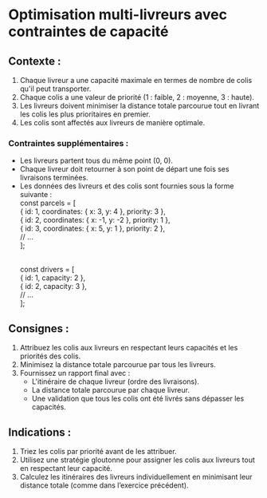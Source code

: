 <h1>Optimisation multi-livreurs avec contraintes de capacité</h1>
<h2>Contexte :</h2>
<ol>
<li>Chaque livreur a une capacité maximale en termes de nombre de colis qu'il peut transporter.
</li>
<li>
Chaque colis a une valeur de priorité (1 : faible, 2 : moyenne, 3 : haute).
</li>
<li>Les livreurs doivent minimiser la distance totale parcourue tout en livrant les colis les plus prioritaires en premier.
</li>
<li>Les colis sont affectés aux livreurs de manière optimale.
</li>
</ol>
<h3>Contraintes supplémentaires :
</h3>
<ul>
<li>Les livreurs partent tous du même point (0, 0).
</li>
<li>
Chaque livreur doit retourner à son point de départ une fois ses livraisons terminées.
</li>
<li>Les données des livreurs et des colis sont fournies sous la forme suivante :<br/>
const parcels = [ <br/>
    { id: 1, coordinates: { x: 3, y: 4 }, priority: 3 },<br/>
    { id: 2, coordinates: { x: -1, y: -2 }, priority: 1 },<br/>
    { id: 3, coordinates: { x: 5, y: 1 }, priority: 2 },<br/>
    // ...<br/>
];<br/><br/>

const drivers = [ <br/>
{ id: 1, capacity: 2 }, <br/>
{ id: 2, capacity: 3 }, <br/>
// ... <br/>
];

</li>
</ul>
<h2>Consignes :</h2>
<ol>
<li>Attribuez les colis aux livreurs en respectant leurs capacités et les priorités des colis.
</li>
<li>Minimisez la distance totale parcourue par tous les livreurs.
</li>
<li>
Fournissez un rapport final avec : <br/>
<ul><li>L'itinéraire de chaque livreur (ordre des livraisons).</li>
<li>La distance totale parcourue par chaque livreur.</li>
<li>Une validation que tous les colis ont été livrés sans dépasser les capacités.</li>
</ul>
</li>
</ol>
<h2>Indications :</h2>
<ol>
<li>Triez les colis par priorité avant de les attribuer.
</li>
<li>Utilisez une stratégie gloutonne pour assigner les colis aux livreurs tout en respectant leur capacité.
</li>
<li>Calculez les itinéraires des livreurs individuellement en minimisant leur distance totale (comme dans l’exercice précédent).
</li>
</ol>
